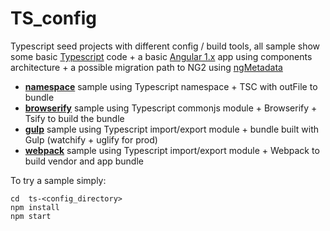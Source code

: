 # TS_config
Typescript seed projects with different config / build tools, 
all sample show some basic [Typescript](http://www.typescriptlang.org/docs/handbook/modules.html) code + 
a basic [Angular 1.x](https://docs.angularjs.org/guide/component) app using components architecture +
a possible migration path to NG2 using [ngMetadata](https://github.com/ngParty/ng-metadata/blob/master/docs/DESIGN-PATTERNS.md)

- **[namespace](ts-namespace)** sample using Typescript namespace + TSC with outFile to bundle
- **[browserify](ts-browserify)** sample using Typescript commonjs module + Browserify + Tsify to build the bundle
- **[gulp](ts-gulp)** sample using Typescript import/export module + bundle built with Gulp (watchify + uglify for prod)
- **[webpack](ts-webpack)** sample using Typescript import/export module + Webpack to build vendor and app bundle


To try a sample simply: 
```
cd  ts-<config_directory>
npm install
npm start
```